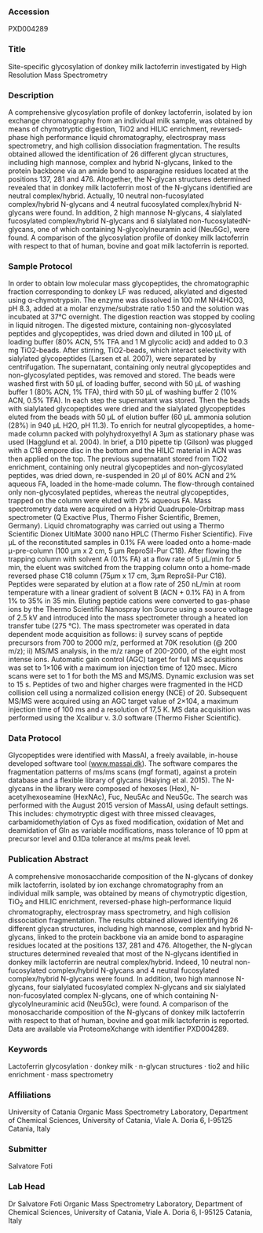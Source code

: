 ### Accession
PXD004289

### Title
Site-specific glycosylation of donkey milk lactoferrin investigated  by High Resolution Mass Spectrometry

### Description
A comprehensive glycosylation profile of donkey lactoferrin, isolated by ion exchange chromatography from an individual milk sample, was obtained by means of chymotryptic digestion, TiO2 and HILIC enrichment, reversed-phase high performance liquid chromatography, electrospray mass spectrometry,  and high collision dissociation fragmentation. The results obtained allowed the identification of 26 different glycan structures, including high mannose, complex and hybrid N-glycans, linked to the protein backbone via an amide bond to asparagine residues located at the positions 137, 281 and 476. Altogether, the N-glycan structures determined revealed that in donkey milk lactoferrin most of the N-glycans identified are neutral complex/hybrid. Actually, 10 neutral non-fucosylated complex/hybrid N-glycans and 4 neutral fucosylated complex/hybrid N-glycans were found. In addition, 2 high mannose N-glycans, 4 sialylated fucosylated complex/hybrid N-glycans and 6 sialylated non-fucosylatedN-glycans, one of which containing N-glycolylneuramin acid (Neu5Gc), were found. A comparison of the glycosylation profile of donkey milk lactoferrin with respect to that of human, bovine and goat milk lactoferrin is reported.

### Sample Protocol
In order to obtain low molecular mass glycopeptides, the chromatographic fraction corresponding to donkey LF was reduced, alkylated and digested using α-chymotrypsin. The enzyme was dissolved in 100 mM NH4HCO3, pH 8.3, added at a molar enzyme/substrate ratio 1:50 and the solution was incubated at 37°C overnight. The digestion reaction was stopped by cooling in liquid nitrogen. The digested mixture, containing non-glycosylated peptides and glycopeptides, was dried down and diluted in 100 μL of loading buffer (80% ACN, 5% TFA and 1 M glycolic acid) and added to 0.3 mg TiO2-beads. After stirring, TiO2-beads, which interact selectivity with sialylated glycopeptides (Larsen et al. 2007), were separated by centrifugation. The supernatant, containing only neutral glycopeptides and non-glycosylated peptides, was removed and stored. The beads were washed first with 50 μL of loading buffer, second with 50 μL of washing buffer 1 (80% ACN, 1% TFA), third with 50 μL of washing buffer 2 (10% ACN, 0.5% TFA). In each step the supernatant was stored. Then the beads with sialylated glycopeptides were dried and the sialylated glycopeptides eluted from the beads with 50 μL of elution buffer (60 μL ammonia solution (28%) in 940 μL H2O, pH 11.3). To enrich for neutral glycopeptides, a home-made column packed with polyhydroxyethyl A 3µm as stationary phase was used (Hagglund et al. 2004). In brief, a D10 pipette tip (Gilson) was plugged with a C18 empore disc in the bottom and the HILIC material in ACN was then applied on the top. The previous supernatant stored from TiO2 enrichment, containing only neutral glycopeptides and non-glycosylated peptides, was dried down, re-suspended in 20 µl of 80% ACN and 2% aqueous FA, loaded in the home-made column. The flow-through contained only non-glycosylated peptides, whereas the neutral glycopeptides, trapped on the column were eluted with 2% aqueous FA.  Mass spectrometry data were acquired on a Hybrid Quadrupole-Orbitrap mass spectrometer (Q Exactive Plus, Thermo Fisher Scientific, Bremen, Germany). Liquid chromatography was carried out using a Thermo Scientific Dionex UltiMate 3000 nano HPLC (Thermo Fisher Scientific). Five µL of the reconstituted samples in 0.1% FA were loaded onto a home-made μ-pre-column (100 µm x 2 cm, 5 µm ReproSil-Pur C18). After flowing the trapping column with solvent A (0.1% FA) at a flow rate of 5 µL/min for 5 min, the eluent was switched from the trapping column onto a home-made reversed phase C18 column (75µm x 17 cm, 3µm ReproSil-Pur C18). Peptides were separated by elution at a flow rate of 250 nL/min at room temperature with a linear gradient of solvent B (ACN + 0.1% FA) in A from 1% to 35% in 35 min. Eluting peptide cations were converted to gas-phase ions by the Thermo Scientific Nanospray Ion Source using a source voltage of 2.5 kV and introduced into the mass spectrometer through a heated ion transfer tube (275 °C). The mass spectrometer was operated in data dependent mode acquisition as follows: i) survey scans of peptide precursors from 700 to 2000 m/z, performed at 70K resolution (@ 200 m/z); ii) MS/MS analysis, in the m/z range of 200-2000, of the eight most intense ions. Automatic gain control (AGC) target for full MS acquisitions was set to 1×106 with a maximum ion injection time of 120 msec. Micro scans were set to 1 for both the MS and MS/MS. Dynamic exclusion was set to 15 s. Peptides of two and higher charges were fragmented in the HCD collision cell using a normalized collision energy (NCE) of 20. Subsequent MS/MS were acquired using an AGC target value of 2×104, a maximum injection time of 100 ms and a resolution of 17,5 K. MS data acquisition was performed using the Xcalibur v. 3.0 software (Thermo Fisher Scientific).

### Data Protocol
Glycopeptides were identified with MassAI, a freely available, in-house developed software tool (www.massai.dk). The software compares the fragmentation patterns of ms/ms scans (mgf format), against a protein database and a flexible library of glycans (Haiying et al. 2015). The N-glycans in the library were composed of hexoses (Hex), N-acetylhexoseamine (HexNAc), Fuc, Neu5Ac and Neu5Gc. The search was performed with the August 2015 version of MassAI, using default settings. This includes: chymotryptic digest with three missed cleavages, carbamidomethylation of Cys as fixed modification, oxidation of Met and deamidation of Gln as variable modifications, mass tolerance of 10 ppm at precursor level and 0.1Da tolerance at ms/ms peak level.

### Publication Abstract
A comprehensive monosaccharide composition of the N-glycans of donkey milk lactoferrin, isolated by ion exchange chromatography from an individual milk sample, was obtained by means of chymotryptic digestion, TiO<sub>2</sub> and HILIC enrichment, reversed-phase high-performance liquid chromatography, electrospray mass spectrometry, and high collision dissociation fragmentation. The results obtained allowed identifying 26 different glycan structures, including high mannose, complex and hybrid N-glycans, linked to the protein backbone via an amide bond to asparagine residues located at the positions 137, 281 and 476. Altogether, the N-glycan structures determined revealed that most of the N-glycans identified in donkey milk lactoferrin are neutral complex/hybrid. Indeed, 10 neutral non-fucosylated complex/hybrid N-glycans and 4 neutral fucosylated complex/hybrid N-glycans were found. In addition, two high mannose N-glycans, four sialylated fucosylated complex N-glycans and six sialylated non-fucosylated complex N-glycans, one of which containing N-glycolylneuraminic acid (Neu5Gc), were found. A comparison of the monosaccharide composition of the N-glycans of donkey milk lactoferrin with respect to that of human, bovine and goat milk lactoferrin is reported. Data are available via ProteomeXchange with identifier PXD004289.

### Keywords
Lactoferrin glycosylation · donkey milk · n-glycan structures · tio2 and hilic enrichment · mass spectrometry

### Affiliations
University of Catania
Organic Mass Spectrometry Laboratory,  Department of Chemical Sciences, University of Catania, Viale A. Doria 6, I-95125 Catania, Italy

### Submitter
Salvatore Foti

### Lab Head
Dr Salvatore Foti
Organic Mass Spectrometry Laboratory,  Department of Chemical Sciences, University of Catania, Viale A. Doria 6, I-95125 Catania, Italy


